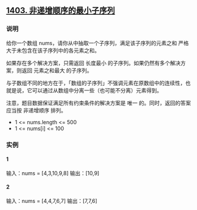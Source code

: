 ## [1403. 非递增顺序的最小子序列](https://leetcode-cn.com/problems/minimum-subsequence-in-non-increasing-order/)

### 说明
给你一个数组 nums，请你从中抽取一个子序列，满足该子序列的元素之和 严格 大于未包含在该子序列中的各元素之和。

如果存在多个解决方案，只需返回 长度最小 的子序列。如果仍然有多个解决方案，则返回 元素之和最大 的子序列。

与子数组不同的地方在于，「数组的子序列」不强调元素在原数组中的连续性，也就是说，它可以通过从数组中分离一些（也可能不分离）元素得到。

注意，题目数据保证满足所有约束条件的解决方案是 唯一 的。同时，返回的答案应当按 非递增顺序 排列。

* 1 <= nums.length <= 500
* 1 <= nums[i] <= 100

### 实例
#### 1
输入：nums = [4,3,10,9,8]
输出：[10,9]

#### 2
输入：nums = [4,4,7,6,7]
输出：[7,7,6]